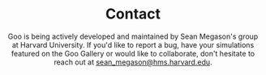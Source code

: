 ---
title: Contact
subtitle: Goo is being actively developed and maintained by Sean Megason's group at Harvard University. If you'd like to report a bug, have your simulations featured on the Goo Gallery or would like to collaborate, don't hesitate to reach out at sean_megason@hms.harvard.edu.
---